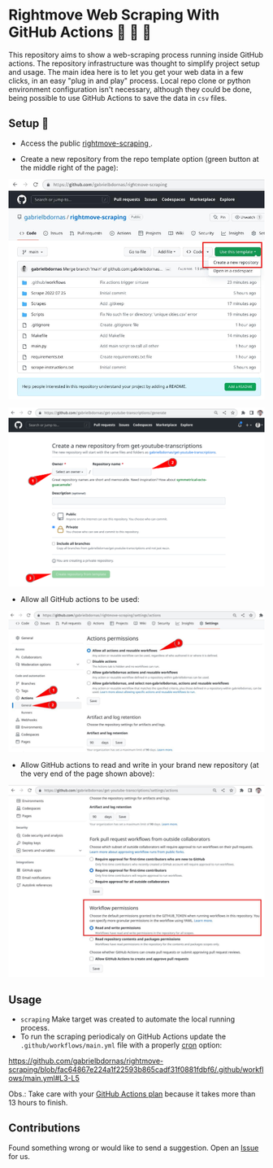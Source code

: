 # Rightmove Web Scraping With GitHub Actions :rocket: :rocket: :rocket:

This repository aims to show a web-scraping process running inside GitHub actions.
The repository infrastructure was thought to simplify project setup and usage.
The main idea here is to let you get your web data in a few clicks, in an easy "plug in and play" process.
Local repo clone or python environment configuration isn't necessary, although they could be done, being possible to use GitHub Actions to save the data in `csv` files.

## Setup :open_book:

- Access the public [rightmove-scraping
](https://github.com/gabrielbdornas/rightmove-scraping).

- Create a new repository from the repo template option (green button at the middle right of the page):

![new_repo_template](assets/new_repo_template.jpg)

![github_create_new_repo_name](assets/github_create_new_repo_name.jpg)

- Allow all GitHub actions to be used:

![github_create_new_repo_name](assets/github_allow_actions.jpg)

- Allow GitHub actions to read and write in your brand new repository (at the very end of the page shown above):

![github_allow_actions_read_write](assets/github_allow_actions_read_write.jpg)

## Usage

- `scraping` Make target was created to automate the local running process.
- To run the scraping periodicaly on GitHub Actions update the `.github/workflows/main.yml` file with a properly [cron](https://crontab.guru/) option:

https://github.com/gabrielbdornas/rightmove-scraping/blob/fac64867e224a1f22593b865cadf31f0881fdbf6/.github/workflows/main.yml#L3-L5

Obs.: Take care with your [GitHub Actions plan](https://docs.github.com/en/billing/managing-billing-for-github-actions/about-billing-for-github-actions) because it takes more than 13 hours to finish. 

## Contributions

Found something wrong or would like to send a suggestion.
Open an [Issue](https://github.com/gabrielbdornas/rightmove-scraping/issues) for us.

[^1]: You could check the running process at the repos' `Actions` tab or at the end of the last repo commit.